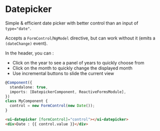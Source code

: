 # Datepicker

Simple & efficient date picker with better control than an input of `type="date"`.

Accepts a `FormControl`/`NgModel` directive, but can work without it (emits a `(dateChange)` event).

In the header, you can :

- Click on the year to see a panel of years to quickly choose from
- Click on the month to quickly change the displayed month
- Use incremental buttons to slide the current view

```typescript
@Component({
  standalone: true,
  imports: [DatepickerComponent, ReactiveFormsModule],
})
class MyComponent {
  control = new FormControl(new Date());
}
```

```html
<ui-datepicker [formControl]="control"></ui-datepicker>
<div>Date : {{ control.value }}</div>
```
